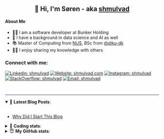 <h2 align="center">
	👋 Hi, I'm Søren - aka <a href="https://shmulvad.com">shmulvad</a>
</h2>

#### About Me
- 👨‍💻 I am a software developer at Bunker Holding
- 🤖 I have a background in data science and AI as well
- 📚 Master of Computing from [NUS], BSc from [@diku-dk]
- 👨‍🏫 I enjoy sharing my knowledge with others

### Connect with me:

[![Linkedin: shmulvad](https://img.shields.io/badge/shmulvad-blue?style=flat&logo=Linkedin&logoColor=white)][linkedin]
[![Website: shmulvad.com](https://img.shields.io/badge/shmulvad.com-47CCCC?&style=flat&logo=Google-Chrome&logoColor=white)][website]
[![Instagram: shmulvad](https://img.shields.io/badge/-@shmulvad-purple?style=flat&logo=Instagram&logoColor=white)][instagram]
[![StackOverflow: shmulvad](https://img.shields.io/badge/shmulvad-FE7A16?style=flat&logo=stack-overflow&logoColor=white)][stackOverflow]
[![Email: shmulvad](https://img.shields.io/badge/shmulvad-D14836?style=flat&logo=gmail&logoColor=white)][mail]

<br />

---

<details open>
 <summary>📕 <b>Latest Blog Posts</b>: </summary>

<br>

<!-- BLOG-POST-LIST:START -->
- [Why Did I Start This Blog](https://shmulvad.com/blog/why-did-start-this-blog)
<!-- BLOG-POST-LIST:END -->

</details>

<!-- --- -->

<details>
 <summary>🤖 <b>Coding stats</b>: </summary>

<br>

NOTE: Doesn't track coding at work.

<!--START_SECTION:waka-->
![Code Time](http://img.shields.io/badge/Code%20Time-3%2C133%20hrs%2030%20mins-blue)

**I'm an Early 🐤** 

```text
🌞 Morning                2345 commits        ██████░░░░░░░░░░░░░░░░░░░   24.64 % 
🌆 Daytime                3397 commits        █████████░░░░░░░░░░░░░░░░   35.70 % 
🌃 Evening                2689 commits        ███████░░░░░░░░░░░░░░░░░░   28.26 % 
🌙 Night                  1085 commits        ███░░░░░░░░░░░░░░░░░░░░░░   11.40 % 
```


📊 **This Week I Spent My Time On** 

```text
💬 Programming Languages: 
Other                    16 mins             ██████████████░░░░░░░░░░░   57.53 % 
Bash                     5 mins              █████░░░░░░░░░░░░░░░░░░░░   18.31 % 
Python                   4 mins              ████░░░░░░░░░░░░░░░░░░░░░   15.55 % 
CSV                      2 mins              ██░░░░░░░░░░░░░░░░░░░░░░░   07.84 % 
Git Config               0 secs              ░░░░░░░░░░░░░░░░░░░░░░░░░   00.77 % 

🔥 Editors: 
Zsh                      16 mins             ██████████████░░░░░░░░░░░   57.53 % 
VS Code                  9 mins              █████████░░░░░░░░░░░░░░░░   34.63 % 
Sublime Text             2 mins              ██░░░░░░░░░░░░░░░░░░░░░░░   07.84 % 

🐱‍💻 Projects: 
km24-core                24 mins             █████████████████████░░░░   85.91 % 
Unknown Project          2 mins              ██░░░░░░░░░░░░░░░░░░░░░░░   07.84 % 
bin                      1 min               █░░░░░░░░░░░░░░░░░░░░░░░░   05.09 % 
dotfiles                 0 secs              ░░░░░░░░░░░░░░░░░░░░░░░░░   00.77 % 
Terminal                 0 secs              ░░░░░░░░░░░░░░░░░░░░░░░░░   00.39 % 
```


 Last Updated on 02/09/2025 18:50:19 UTC
<!--END_SECTION:waka-->

</details>

<!-- --- -->

<details>
 <summary>😇 <b>My GitHub stats</b>: </summary>

<br>

<img align="left" alt="shmulvad's Github Stats" src="https://github-readme-stats.vercel.app/api?username=shmulvad&show_icons=true&hide_border=true" />

</details>



[website]: https://shmulvad.com
[linkedin]: https://linkedin.com/in/shmulvad
[instagram]: https://instagram.com/shmulvad
[stackOverflow]: https://stackoverflow.com/users/9248793/shmulvad
[mail]: mailto:shmulvad@gmail.com
[@diku-dk]: https://github.com/diku-dk
[github]: https://github.com/shmulvad
[NUS]: https://www.nus.edu.sg
